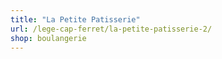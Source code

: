 ```yaml
---
title: "La Petite Patisserie"
url: /lege-cap-ferret/la-petite-patisserie-2/
shop: boulangerie
---
```

